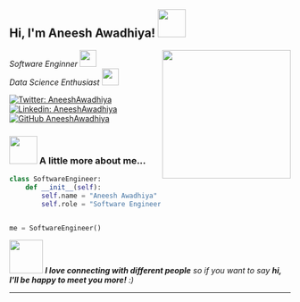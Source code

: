 <h2> Hi, I'm Aneesh Awadhiya! <img src="https://media.giphy.com/media/mGcNjsfWAjY5AEZNw6/giphy.gif" width="50"></h2>
<img align='right' src="https://media.giphy.com/media/ieyl9zmCjO4b4t6qoY/giphy.gif" width="230">
<p><em>Software Enginner     <img src="https://media.giphy.com/media/fYSnHlufseco8Fh93Z/giphy.gif" width="30"></br>Data Science Enthusiast     <img src="https://media.giphy.com/media/WUlplcMpOCEmTGBtBW/giphy.gif" width="30"> 
</em></p>

[![Twitter: AneeshAwadhiya](https://img.shields.io/twitter/follow/AneeshAwadhiya?style=social)](https://twitter.com/Aneeshawadhiya)
[![Linkedin: AneeshAwadhiya](https://img.shields.io/badge/-AneeshAwadhiya-blue?style=flat-square&logo=Linkedin&logoColor=white&link=https://www.linkedin.com/in/aneesh-awadhiya/)](https://www.linkedin.com/in/aneesh-awadhiya/)
[![GitHub AneeshAwadhiya](https://img.shields.io/github/followers/aneeshawadhiya?label=follow&style=social)](https://github.com/aneeshawadhiya)


### <img src="https://media.giphy.com/media/VgCDAzcKvsR6OM0uWg/giphy.gif" width="50"> A little more about me...  


```python
class SoftwareEngineer:
    def __init__(self):
        self.name = "Aneesh Awadhiya"
        self.role = "Software Engineer"


me = SoftwareEngineer()
```

<img src="https://media.giphy.com/media/LnQjpWaON8nhr21vNW/giphy.gif" width="60"> <em><b>I love connecting with different people</b> so if you want to say <b>hi, I'll be happy to meet you more!</b> :)</em>

---
